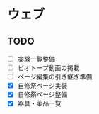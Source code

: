 # ウェブ

## TODO
- [ ] 実験一覧整備
- [ ] ビオトープ動画の掲載
- [ ] ページ編集の引き継ぎ準備
- [x] 自修祭ページ実装
- [x] 自修祭ページ整備
- [x] 器具・薬品一覧
